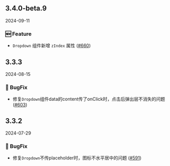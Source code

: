 ## 3.4.0-beta.9
2024-09-11

### 🆕 Feature

- `Dropdown` 组件新增 `zIndex` 属性 ([#660](https://github.com/sheinsight/shineout-next/pull/660))

## 3.3.3
2024-08-15

### 🐞 BugFix

- 修复`Dropdown`组件data的content传了onClick时，点击后弹出层不消失的问题 ([#603](https://github.com/sheinsight/shineout-next/pull/603))


## 3.3.2
2024-07-29

### 🐞 BugFix

- 修复`Dropdown`不传placeholder时，图标不水平居中的问题 ([#591](https://github.com/sheinsight/shineout-next/pull/591))

